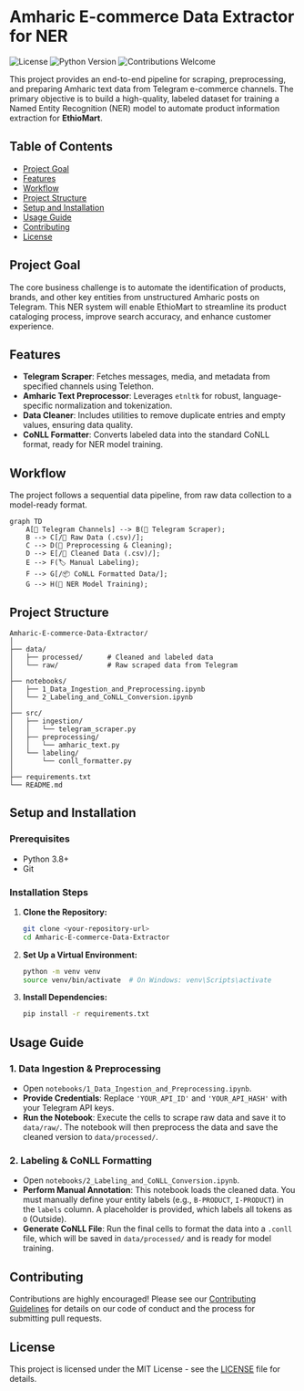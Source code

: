 # Amharic E-commerce Data Extractor for NER

![License](https://img.shields.io/badge/License-MIT-blue.svg)
![Python Version](https://img.shields.io/badge/Python-3.8+-brightgreen.svg)
![Contributions Welcome](https://img.shields.io/badge/Contributions-welcome-orange.svg)

This project provides an end-to-end pipeline for scraping, preprocessing, and preparing Amharic text data from Telegram e-commerce channels. The primary objective is to build a high-quality, labeled dataset for training a Named Entity Recognition (NER) model to automate product information extraction for **EthioMart**.

## Table of Contents
- [Project Goal](#project-goal)
- [Features](#features)
- [Workflow](#workflow)
- [Project Structure](#project-structure)
- [Setup and Installation](#setup-and-installation)
- [Usage Guide](#usage-guide)
- [Contributing](#contributing)
- [License](#license)

## Project Goal

The core business challenge is to automate the identification of products, brands, and other key entities from unstructured Amharic posts on Telegram. This NER system will enable EthioMart to streamline its product cataloging process, improve search accuracy, and enhance customer experience.

## Features

- **Telegram Scraper**: Fetches messages, media, and metadata from specified channels using Telethon.
- **Amharic Text Preprocessor**: Leverages `etnltk` for robust, language-specific normalization and tokenization.
- **Data Cleaner**: Includes utilities to remove duplicate entries and empty values, ensuring data quality.
- **CoNLL Formatter**: Converts labeled data into the standard CoNLL format, ready for NER model training.

## Workflow

The project follows a sequential data pipeline, from raw data collection to a model-ready format.

```mermaid
graph TD
    A[📢 Telegram Channels] --> B(📨 Telegram Scraper);
    B --> C[/📄 Raw Data (.csv)/];
    C --> D(🧼 Preprocessing & Cleaning);
    D --> E[/📝 Cleaned Data (.csv)/];
    E --> F(🏷️ Manual Labeling);
    F --> G[/📦 CoNLL Formatted Data/];
    G --> H(🤖 NER Model Training);
```

## Project Structure

```
Amharic-E-commerce-Data-Extractor/
│
├── data/
│   ├── processed/      # Cleaned and labeled data
│   └── raw/            # Raw scraped data from Telegram
│
├── notebooks/
│   ├── 1_Data_Ingestion_and_Preprocessing.ipynb
│   └── 2_Labeling_and_CoNLL_Conversion.ipynb
│
├── src/
│   ├── ingestion/
│   │   └── telegram_scraper.py
│   ├── preprocessing/
│   │   └── amharic_text.py
│   └── labeling/
│       └── conll_formatter.py
│
├── requirements.txt
└── README.md
```

## Setup and Installation

### Prerequisites
- Python 3.8+
- Git

### Installation Steps

1.  **Clone the Repository:**
    ```sh
    git clone <your-repository-url>
    cd Amharic-E-commerce-Data-Extractor
    ```

2.  **Set Up a Virtual Environment:**
    ```sh
    python -m venv venv
    source venv/bin/activate  # On Windows: venv\Scripts\activate
    ```

3.  **Install Dependencies:**
    ```sh
    pip install -r requirements.txt
    ```

## Usage Guide

### 1. Data Ingestion & Preprocessing
- Open `notebooks/1_Data_Ingestion_and_Preprocessing.ipynb`.
- **Provide Credentials**: Replace `'YOUR_API_ID'` and `'YOUR_API_HASH'` with your Telegram API keys.
- **Run the Notebook**: Execute the cells to scrape raw data and save it to `data/raw/`. The notebook will then preprocess the data and save the cleaned version to `data/processed/`.

### 2. Labeling & CoNLL Formatting
- Open `notebooks/2_Labeling_and_CoNLL_Conversion.ipynb`.
- **Perform Manual Annotation**: This notebook loads the cleaned data. You must manually define your entity labels (e.g., `B-PRODUCT`, `I-PRODUCT`) in the `labels` column. A placeholder is provided, which labels all tokens as `O` (Outside).
- **Generate CoNLL File**: Run the final cells to format the data into a `.conll` file, which will be saved in `data/processed/` and is ready for model training.

## Contributing

Contributions are highly encouraged! Please see our [Contributing Guidelines](CONTRIBUTING.md) for details on our code of conduct and the process for submitting pull requests.

## License

This project is licensed under the MIT License - see the [LICENSE](LICENSE.md) file for details.